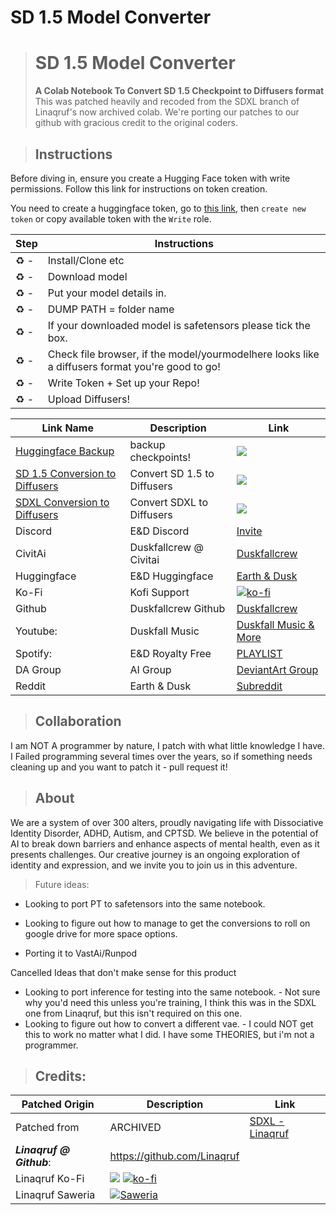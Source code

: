 
# **SD 1.5 Model Converter**


> # **SD 1.5 Model Converter**
> **A Colab Notebook To Convert SD 1.5 Checkpoint to Diffusers format**
> This was patched heavily and recoded from the SDXL branch of Linaqruf's now archived colab. We're porting our patches to our github with gracious credit to the original coders.



> ## **Instructions**


Before diving in, ensure you create a Hugging Face token with write permissions. Follow this link for instructions on token creation.

You need to create a huggingface token, go to [this link](https://huggingface.co/settings/tokens), then `create new token` or copy available token with the `Write` role.

>

| Step | Instructions | 
| --- | --- | 
|♻ - |Install/Clone etc
|♻ -|Download model 
|♻ -| Put your model details in.
|♻ -|DUMP PATH = folder name
|♻ -| If your downloaded model is safetensors please tick the box.
|♻ - |Check file browser, if the model/yourmodelhere looks like a diffusers format you're good to go!
|♻ -| Write Token + Set up your Repo!
|♻ - |Upload Diffusers!

>

| Link Name| Description | Link |
| --- | --- | --- |
| [Huggingface Backup](https://colab.research.google.com/github/kieranxsomer/HuggingFace_Backup/blob/main/HuggingFace_Backup.ipynb) | backup checkpoints! | [![](https://img.shields.io/static/v1?message=Open%20in%20Colab&logo=googlecolab&labelColor=5c5c5c&color=0f80c1&label=%20&style=flat)](https://colab.research.google.com/github/kieranxsomer/HuggingFace_Backup/blob/main/HuggingFace_Backup.ipynb)
| [SD 1.5 Conversion to Diffusers](https://colab.research.google.com/drive/1zAzdsaa2KQcF6W0V4eCLZ6eUO8hsDJTo?usp=drive_link)| Convert SD 1.5 to Diffusers| [![](https://img.shields.io/static/v1?message=Open%20in%20Colab&logo=googlecolab&labelColor=5c5c5c&color=0f80c1&label=%20&style=flat)](https://colab.research.google.com/drive/1zAzdsaa2KQcF6W0V4eCLZ6eUO8hsDJTo?usp=drive_link)
| [SDXL Conversion to Diffusers](https://colab.research.google.com/drive/1CcSCmUB_UkT-8TlUkwDDKnHB4T7nti01?usp=drive_link)| Convert SDXL to Diffusers| [![](https://img.shields.io/static/v1?message=Open%20in%20Colab&logo=googlecolab&labelColor=5c5c5c&color=0f80c1&label=%20&style=flat)](https://colab.research.google.com/drive/1CcSCmUB_UkT-8TlUkwDDKnHB4T7nti01?usp=drive_link)
|Discord| E&D Discord |[Invite](https://discord.gg/5t2kYxt7An)
|CivitAi| Duskfallcrew @ Civitai |[Duskfallcrew](https://civitai.com/user/duskfallcrew/)
|Huggingface| E&D Huggingface |[Earth & Dusk](https://huggingface.co/EarthnDusk)
|Ko-Fi| Kofi Support |[![ko-fi](https://img.shields.io/badge/Support%20me%20on%20Ko--fi-F16061?logo=ko-fi&logoColor=white&style=flat)](https://ko-fi.com/Z8Z8L4EO)
|Github| Duskfallcrew Github |[Duskfallcrew](https://github.com/duskfallcrew)
| Youtube: | Duskfall Music|[Duskfall Music & More](https://www.youtube.com/channel/UCk7MGP7nrJz5awBSP75xmVw)
| Spotify: | E&D Royalty Free| [PLAYLIST](https://open.spotify.com/playlist/00R8x00YktB4u541imdSSf?si=57a8f0f0fe87434e)
|DA Group | AI Group| [DeviantArt Group](https://www.deviantart.com/diffusionai)
| Reddit | Earth & Dusk| [Subreddit](https://www.reddit.com/r/earthndusk/)



> ## Collaboration


I am NOT A programmer by nature, I patch with what little knowledge I have. I Failed programming several times over the years, so if something needs cleaning up and you want to patch it - pull request it!


>## About 


We are a system of over 300 alters, proudly navigating life with Dissociative Identity Disorder, ADHD, Autism, and CPTSD. We believe in the potential of AI to break down barriers and enhance aspects of mental health, even as it presents challenges. Our creative journey is an ongoing exploration of identity and expression, and we invite you to join us in this adventure.



>Future ideas:

- Looking to port PT to safetensors into the same notebook.

- Looking to figure out how to manage to get the conversions to roll on google drive for more space options.
- Porting it to VastAi/Runpod

Cancelled Ideas that don't make sense for this product
- Looking to port inference for testing into the same notebook. - Not sure why you'd need this unless you're training, I think this was in the SDXL one from Linaqruf, but this isn't required on this one.
- Looking to figure out how to convert a different vae. - I could NOT get this to work no matter what I did. I have some THEORIES, but i'm not a programmer.




>## Credits:


| Patched Origin | Description | Link |
| --- | --- | --- |
|Patched from| ARCHIVED |[SDXL - Linaqruf](https://colab.research.google.com/github/Linaqruf/sdxl-model-converter/blob/main/sdxl_model_converter.ipynb)
|***Linaqruf @ Github***: |https://github.com/Linaqruf
|Linaqruf Ko-Fi | [![](https://dcbadge.vercel.app/api/shield/850007095775723532?style=flat)](https://lookup.guru/850007095775723532) [![ko-fi](https://img.shields.io/badge/Support%20me%20on%20Ko--fi-F16061?logo=ko-fi&logoColor=white&style=flat)](https://ko-fi.com/linaqruf) 
| Linaqruf Saweria |<a href="https://saweria.co/linaqruf"><img alt="Saweria" src="https://img.shields.io/badge/Saweria-7B3F00?style=flat&logo=ko-fi&logoColor=white"/></a>
